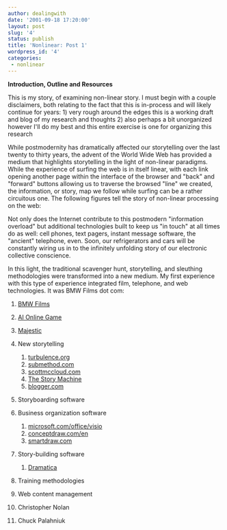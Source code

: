 ```yaml
---
author: dealingwith
date: '2001-09-18 17:20:00'
layout: post
slug: '4'
status: publish
title: 'Nonlinear: Post 1'
wordpress_id: '4'
categories:
 - nonlinear
---
```


**Introduction, Outline and Resources**

This is my story, of examining non-linear story. I must begin with a couple
disclaimers, both relating to the fact that this is in-process and will likely
continue for years: 1) very rough around the edges this is a working draft and
blog of my research and thoughts 2) also perhaps a bit unorganized however
I'll do my best and this entire exercise is one for organizing this research

While postmodernity has dramatically affected our storytelling over the last
twenty to thirty years, the advent of the World Wide Web has provided a medium
that highlights storytelling in the light of non-linear paradigms. While the
experience of surfing the web is in itself linear, with each link opening
another page within the interface of the browser and "back" and "forward"
buttons allowing us to traverse the browsed "line" we created, the
information, or story, map we follow while surfing can be a rather circuitous
one. The following figures tell the story of non-linear processing on the web:

Not only does the Internet contribute to this postmodern "information
overload" but additional technologies built to keep us "in touch" at all times
do as well: cell phones, text pagers, instant message software, the "ancient"
telephone, even. Soon, our refrigerators and cars will be constantly wiring us
in to the infinitely unfolding story of our electronic collective conscience.

In this light, the traditional scavenger hunt, storytelling, and sleuthing
methodologies were transformed into a new medium. My first experience with
this type of experience integrated film, telephone, and web technologies. It
was BMW Films dot com:

1. [BMW Films][6]
1. [AI Online Game](https://en.wikipedia.org/wiki/The_Beast_(game))
1. [Majestic](https://en.wikipedia.org/wiki/Majestic_(video_game))
1. New storytelling
    1. [turbulence.org][14]
    1. [submethod.com][15]
    1. [scottmccloud.com][18]
    1. [The Story Machine][19]
    1. [blogger.com][20]
1. Storyboarding software
1. Business organization software
    1. [microsoft.com/office/visio][23]
    1. [conceptdraw.com/en][24]
    1. [smartdraw.com][26]
1. Story-building software
    1. [Dramatica][27]
1. Training methodologies
1. Web content management
1. Christopher Nolan
1. Chuck Palahniuk

   [6]: http://www.bmwfilms.com/site_layout/index.asp
   [14]: http://turbulence.org/
   [15]: http://www.submethod.com/
   [18]: http://www.scottmccloud.com/
   [19]: http://www.scottmccloud.com/4-inventions/machine/index.html
   [20]: http://www.blogger.com/
   [23]: http://www.microsoft.com/office/visio/
   [24]: http://www.conceptdraw.com/en/
   [26]: http://www.smartdraw.com/
   [27]: http://www.screenplay.com/
